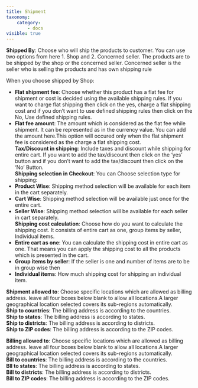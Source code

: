 ```yaml
---
title: Shipment
taxonomy:
    category:
        - docs
visible: true
---
```


**Shipped By**: Choose who will ship the products to customer. You can use two options from here 1. Shop and 2. Concerned seller. The products are to be shipped by the shop or the concerned seller. Concerned seller is the seller who is selling the products and has own shipping rule

When you choose shipped by Shop:
* **Flat shipment fee**: Choose whether this product has a flat fee for shipment or cost is decided using the available shipping rules. If you want to charge flat shipping then click on the yes, charge a flat shipping cost and if you don’t want to use defined shipping rules then click on the No, Use defined shipping rules.
* **Flat fee amount**: The amount which is considered as the flat fee while shipment. It can be represented as in the currency value. You can add the amount here.This option will occured only when the flat shipment fee is considered as the charge a flat shipping cost.
<br>**Tax/Discount in shipping**: Include taxes and discount while shipping for entire cart. If you want to add the tax/discount then click on the ‘yes’ button and if you don’t want to add the tax/discount then click on the ‘No’ Button.
<br>**Shipping selection in Checkout**: You can Choose selection type for shipping:
* **Product Wise**: Shipping method selection will be available for each item in the cart separately.
* **Cart Wise**: Shipping method selection will be available just once for the entire cart.
* **Seller Wise**: Shipping method selection will be available for each seller in cart separately.
<br>**Shipping cost calculation**: Choose how do you want to calculate the shipping cost. It consists of entire cart as one, group items by seller, Individual items.
* **Entire cart as one**: You can calculate the shipping cost in entire cart as one. That means you can apply the shipping cost to all the products which is presented in the cart.
* **Group items by seller**: If the seller is one and number of items are to be in group wise then 
* **Individual items**: How much shipping cost for shipping an individual item.

**Shipment allowed to**:
Choose specific locations which are allowed as billing address. leave all four boxes below blank to allow all locations.A larger geographical location selected covers its sub-regions automatically.
<br>**Ship to countries**: The billing address is according to the countries.
<br>**Ship to states**: The billing address is according to states.
<br>**Ship to districts**: The billing address is according to districts.
<br>**Ship to ZIP codes**: The billing address is according to the ZIP codes.

**Billing allowed to**:
Choose specific locations which are allowed as billing address. leave all four boxes below blank to allow all locations.A larger geographical location selected covers its sub-regions automatically.
<br>**Bill to countries**: The billing address is according to the countries.
<br>**Bll to states**: The billing address is according to states.
<br>**Bill to districts**: The billing address is according to districts.
<br>**Bill to ZIP codes**: The billing address is according to the ZIP codes.
